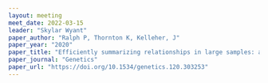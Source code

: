 ```yaml
---
layout: meeting
meet_date: 2022-03-15
leader: "Skylar Wyant"
paper_author: "Ralph P, Thornton K, Kelleher, J"
paper_year: "2020"
paper_title: "Efficiently summarizing relationships in large samples: a general duality between statistics of genealogies and genomes"
paper_journal: "Genetics"
paper_url: "https://doi.org/10.1534/genetics.120.303253"
---
```

